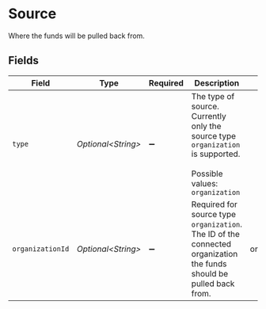 # Source

Where the funds will be pulled back from.


## Fields

| Field                                                                                                               | Type                                                                                                                | Required                                                                                                            | Description                                                                                                         | Example                                                                                                             |
| ------------------------------------------------------------------------------------------------------------------- | ------------------------------------------------------------------------------------------------------------------- | ------------------------------------------------------------------------------------------------------------------- | ------------------------------------------------------------------------------------------------------------------- | ------------------------------------------------------------------------------------------------------------------- |
| `type`                                                                                                              | *Optional\<String>*                                                                                                 | :heavy_minus_sign:                                                                                                  | The type of source. Currently only the source type `organization` is supported.<br/><br/>Possible values: `organization` |                                                                                                                     |
| `organizationId`                                                                                                    | *Optional\<String>*                                                                                                 | :heavy_minus_sign:                                                                                                  | Required for source type `organization`. The ID of the connected organization the funds should be pulled back from. | org_12345678                                                                                                        |